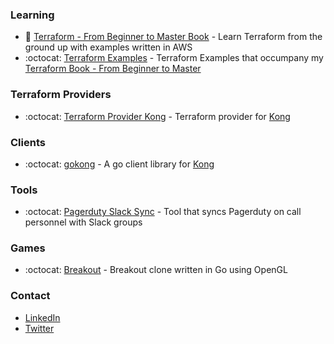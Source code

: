 

### Learning
- 📖 [Terraform - From Beginner to Master Book](https://leanpub.com/terraform-from-beginner-to-master) - Learn Terraform from the ground up with examples written in AWS
- :octocat: [Terraform Examples](https://github.com/kevholditch/terraform-beginner-to-master-examples) - Terraform Examples that occumpany my [Terraform Book - From Beginner to Master](https://leanpub.com/terraform-from-beginner-to-master)

### Terraform Providers
- :octocat: [Terraform Provider Kong](https://github.com/kevholditch/terraform-provider-kong) - Terraform provider for [Kong](https://konghq.com/kong/)

### Clients
- :octocat: [gokong](https://github.com/kevholditch/gokong) - A go client library for [Kong](https://konghq.com/kong/)

### Tools
- :octocat: [Pagerduty Slack Sync](https://github.com/kevholditch/go-pagerduty-slack-sync) - Tool that syncs Pagerduty on call personnel with Slack groups

### Games
- :octocat: [Breakout](https://github.com/kevholditch/breakout) - Breakout clone written in Go using OpenGL

### Contact
- [LinkedIn](https://www.linkedin.com/in/kevholditch/)
- [Twitter](https://twitter.com/kevholditch)
